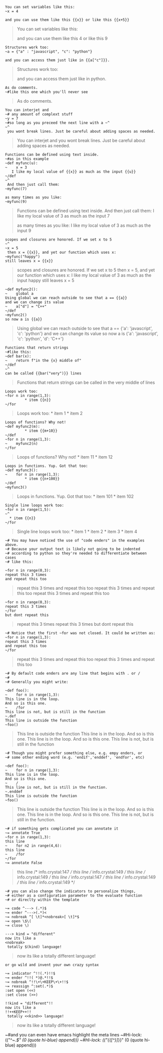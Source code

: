 ```
You can set variables like this:
~x = 4

and you can use them like this {{x}} or like this {{x+5}}
```
> You can set variables like this:
> 
> and you can use them like this 4 or like this 9

```
Structures work too: 
~a = {"a" : "javascript", "c": "python"}

and you can access them just like in {{a["c"]}}.
```

> Structures work too: 
> 
> and you can access them just like in python.


```
As do comments.
~#like this one which you'll never see
```

> As do comments.


```
You can interjet and
~# any amount of complext stuff
~y = 7
~#so long as you preceed the next line with a ~^
~^
 you wont break lines. Just be careful about adding spaces as needed.
```

> You can interjet and you wont break lines. Just be careful about adding spaces as needed.



```
Functions can be defined using text inside.
~#as in this example
~def myfunc(u):
~    x = 3
   I like my local value of {{x}} as much as the input {{u}}
~/def
~^
 And then just call them:
~myfunc(7)

as many times as you like:
~myfunc(9)
```

> Functions can be defined using text inside. And then just call them:
>    I like my local value of 3 as much as the input 7
> 
> as many times as you like:
>    I like my local value of 3 as much as the input 9

```
scopes and closures are honored. If we set x to 5
~^
~x = 5
 then x = {{x}}, and yet our function which uses x:
~myfunc("happy")
still leaves x = {{x}}
```

> scopes and closures are honored. If we set x to 5 then x = 5, and yet our function which uses x:
>    I like my local value of 3 as much as the input happy
> still leaves x = 5


```
~def myfunc2():
~    global a
Using global we can reach outside to see that a == {{a}}
and we can change its value
~    a["d"] = "C++"
~/def
~myfunc2()
so now a is {{a}}
```

> Using global we can reach outside to see that a == {'a': 'javascript', 'c': 'python'}
> and we can change its value
> so now a is {'a': 'javascript', 'c': 'python', 'd': 'C++'}


```
Functions that return strings 
~#like this:
~def bar(x):
~    return f"in the {x} middle of"
~/def
~^ 
can be called {{bar("very")}} lines
```

> Functions that return strings can be called in the very middle of lines




```
Loops work too:
~for n in range(1,3):
         * item {{n}}
~/for
```

> Loops work too:
>          * item 1
>          * item 2


```
Loops of functions? Why not!
~def myfunc2(m):
         * item {{m+10}}
~/def
~for n in range(1,3):
~    myfunc2(n)         
~/for
```

> Loops of functions? Why not!
>          * item 11
>          * item 12


```
Loops in functions. Yup. Got that too:
~def myfunc3():
~    for n in range(1,3):
         * item {{n+100}}
~/def
~myfunc3()
```

> Loops in functions. Yup. Got that too:
>          * item 101
>          * item 102


```
Single line loops work too:
~for n in range(1,5):
~^
  * item {{n}}
~/for
```

> Single line loops work too:  * item 1  * item 2  * item 3  * item 4


```
~# You may have noticed the use of "code enders" in the examples above.
~# Because your output text is likely not going to be indented
~# according to python so they're needed to differentiate between cases
~# like this:

~for n in range(0,3):
repeat this 3 times
and repeat this too
```

> repeat this 3 times
> and repeat this too
> repeat this 3 times
> and repeat this too
> repeat this 3 times
> and repeat this too


```
~for n in range(0,3):
repeat this 3 times
~/for
but dont repeat this
```

> repeat this 3 times
> repeat this 3 times
> but dont repeat this

```
~# Notice that the first ~for was not closed. It could be written as:
~for n in range(1,3):
repeat this 3 times
and repeat this too
~/for
```

> repeat this 3 times
> and repeat this too
> repeat this 3 times
> and repeat this too


```
~# By default code enders are any line that begins with . or / 
~# 
~# Generally you might write:

~def foo():
~    for n in range(1,3):
This line is in the loop.
And so is this one.
~    /for
This line is not, but is still in the function
~.def
This line is outside the function
~foo()
```

> This line is outside the function
> This line is in the loop.
> And so is this one.
> This line is in the loop.
> And so is this one.
> This line is not, but is still in the function


```
~# Though you might prefer something else, e.g. empy enders, or
~# some other ending word (e.g. 'endif','enddef', 'endfor', etc)

~def foo():
~    for n in range(1,3):
This line is in the loop.
And so is this one.
~    /
This line is not, but is still in the function.
~.enddef
This line is outside the function
~foo()
```

> This line is outside the function
> This line is in the loop.
> And so is this one.
> This line is in the loop.
> And so is this one.
> This line is not, but is still in the function.

```
~# if something gets complicated you can annotate it
~= annotate True
~for n in range(1,3):
this line
~    for n2 in range(4,6):
this line
~    /for
~/for
~= annotate False
```

> this line                                                                        	/* info.crystal:147 */
> this line                                                                        	/* info.crystal:149 */
> this line                                                                        	/* info.crystal:149 */
> this line                                                                        	/* info.crystal:147 */
> this line                                                                        	/* info.crystal:149 */
> this line                                                                        	/* info.crystal:149 */


```
~# you can also change the indicators to personalize things,
~# either as a configuration parameter to the evaluate function
~# or direclty within the template

~= code ^---> (.*)$
~= ender ^--->(.*)<
~= nobreak ^[ \t]*<nobreak>[ \t]*$
~= open \$\(
~= close \)

---> kind = "different"
now its like a
<nobreak>
 totally $(kind) language!
```
> now its like a totally different language!


```
or go wild and invent your own crazy syntax

~= indicator ^!!(.*)!!$
~= ender ^!!( *)@.*!!$
~= nobreak ^!!\+\+KEEP\+\+!!$
~= reassign ^:set(.*)$
:set open (<<)
:set close (>>)

!!kind = "different"!!
now its like a
!!++KEEP++!!
 totally <<kind>> language!
```

> now its like a totally different language!



~#and you can even have emacs highlight the meta lines
~#Hi-lock: (("^~.*$" (0 (quote hi-blue) append)))
~#Hi-lock: (("{{[^}]*}}" (0 (quote hi-blue) append)))
